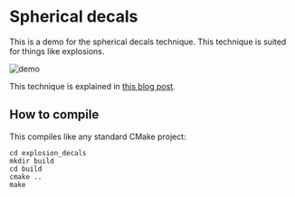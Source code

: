 # Spherical decals

This is a demo for the spherical decals technique. This technique is suited for things like explosions.

![demo](https://tuket.github.io/img/explosion_decals/demo.jpg)

This technique is explained in [this blog post](https://tuket.github.io/posts/2022-08-05-explosion-decals/).

## How to compile

This compiles like any standard CMake project:

```
cd explosion_decals
mkdir build
cd build
cmake ..
make
```
